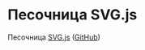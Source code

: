 ﻿Песочница SVG.js
================

Песочница [SVG.js](http://svgjs.com/) ([GitHub](https://github.com/wout/svg.js))
